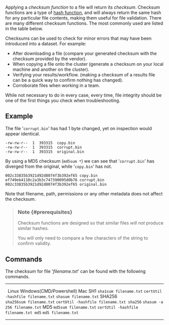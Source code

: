 Applying a *checksum function* to a file will return its *checksum*.
Checksum functions are a type of [hash
function](https://en.wikipedia.org/wiki/Hash_function), and will always
return the same hash for any particular file contents, making them
useful for file validation. There are many different checksum functions.
The most commonly used are listed in the table below.

Checksums can be used to check for minor errors that may have been
introduced into a dataset. For example:

-   After downloading a file (compare your generated checksum with the
    checksum provided by the vendor).
-   When copying a file onto the cluster (generate a checksum on your
    local machine and another on the cluster).
-   Verifying your results/workflow. (making a checksum of a results
    file can be a quick way to confirm nothing has changed).
-   Corroborate files when working in a team.

While not necessary to do in every case, every time, file integrity
should be one of the first things you check when troubleshooting.

Example
-------

The file \'`corrupt.bin`\' has had 1 byte changed, yet on inspection
would appear identical. 

    -rw-rw-r--  1  393315  copy.bin
    -rw-rw-r--  1  393315  corrupt.bin
    -rw-rw-r--  1  393315  original.bin

By using a MD5 checksum (`md5sum *`) we can see that \'`corrupt.bin`\'
has diverged from the original, while \'`copy.bin`\' has not.

    002c33835b3921d92d8074f3b392ef65 copy.bin
    ef749eb4110c2a3b3c747390095d0b76 corrupt.bin
    002c33835b3921d92d8074f3b392ef65 original.bin

Note that filename, path, permissions or any other metadata does not
affect the checksum.

> ### Note {#prerequisites}
>
> Checksum functions are designed so that similar files *will not*
> produce similar hashes.
>
> You will only need to compare a few characters of the string to
> confirm validity.

Commands
--------

The checksum for file \'*filename.txt*\' can be found with the following
commands.

  -------- -------------------------- ------------------------------------------ ------------------------------
           Linux                      Windows(CMD/Powershell)                    Mac
  SH1      `sha1sum filename.txt`     `certUtil -hashfile filename.txt`          `shasum filename.txt`
  SHA256   `sha256sum filename.txt`   `certUtil -hashfile filename.txt sha256`   `shasum -a 256 filename.txt`
  MD5      `md5sum filename.txt`      `certUtil -hashfile filename.txt md5`      `md5 filename.txt`
  -------- -------------------------- ------------------------------------------ ------------------------------

 

 
